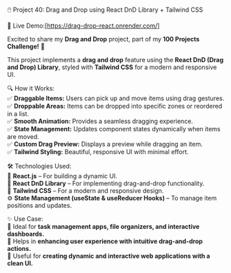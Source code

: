 🖱️ Project 40: Drag and Drop using React DnD Library + Tailwind CSS  

🔗 Live Demo:[https://drag-drop-react.onrender.com/]  

Excited to share my **Drag and Drop** project, part of my **100 Projects Challenge!** 🎉  

This project implements a **drag and drop** feature using the **React DnD (Drag and Drop) Library**, styled with **Tailwind CSS** for a modern and responsive UI.  

🔍 How it Works:  
✅ **Draggable Items:** Users can pick up and move items using drag gestures.  
✅ **Droppable Areas:** Items can be dropped into specific zones or reordered in a list.  
✅ **Smooth Animation:** Provides a seamless dragging experience.  
✅ **State Management:** Updates component states dynamically when items are moved.  
✅ **Custom Drag Preview:** Displays a preview while dragging an item.  
✅ **Tailwind Styling:** Beautiful, responsive UI with minimal effort.  

🛠️ Technologies Used:  
🚀 **React.js** – For building a dynamic UI.  
🎯 **React DnD Library** – For implementing drag-and-drop functionality.  
🎨 **Tailwind CSS** – For a modern and responsive design.  
⚙️ **State Management (useState & useReducer Hooks)** – To manage item positions and updates.  

✨ Use Case:  
🔹 Ideal for **task management apps, file organizers, and interactive dashboards.**  
🔹 Helps in **enhancing user experience with intuitive drag-and-drop actions.**  
🔹 Useful for **creating dynamic and interactive web applications with a clean UI.**  
